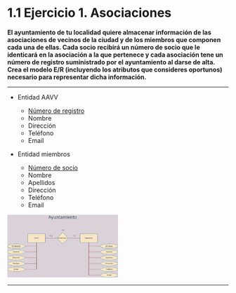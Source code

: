# 1.1 Ejercicio 1. Asociaciones
**El ayuntamiento de tu localidad quiere almacenar información de las asociaciones de vecinos de la
ciudad y de los miembros que componen cada una de ellas. Cada socio recibirá un número de socio
que le identicará en la asociación a la que pertenece y cada asociación tene un número de registro
suministrado por el ayuntamiento al darse de alta. Crea el modelo E/R (incluyendo los atributos que
consideres oportunos) necesario para representar dicha información.**
<hr>

* Entidad AAVV
  * <u>Número de registro</u>
  * Nombre
  * Dirección
  * Teléfono
  * Email
  
* Entidad miembros
  * <u>Número de socio</u>
  * Nombre
  * Apellidos
  * Dirección
  * Teléfono
  * Email

<img src="Ejercicio1.jpg" width=50%>

<hr>

